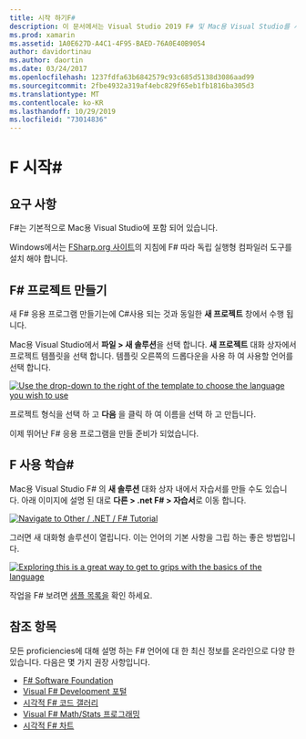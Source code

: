 ```yaml
---
title: 시작 하기F#
description: 이 문서에서는 Visual Studio 2019 F# 및 Mac용 Visual Studio를 사용 하 여 Xamarin 응용 프로그램을 빌드하는 방법에 대해 설명 합니다.
ms.prod: xamarin
ms.assetid: 1A0E627D-A4C1-4F95-BAED-76A0E40B9054
author: davidortinau
ms.author: daortin
ms.date: 03/24/2017
ms.openlocfilehash: 1237fdfa63b6842579c93c685d5138d3086aad99
ms.sourcegitcommit: 2fbe4932a319af4ebc829f65eb1fb1816ba305d3
ms.translationtype: MT
ms.contentlocale: ko-KR
ms.lasthandoff: 10/29/2019
ms.locfileid: "73014836"
---
```

# <a name="getting-started-with-f35"></a>F 시작&#35;

## <a name="requirements"></a>요구 사항

F#는 기본적으로 Mac용 Visual Studio에 포함 되어 있습니다.

Windows에서는 [FSharp.org 사이트](https://fsharp.org/use/windows/)의 지침에 F# 따라 독립 실행형 컴파일러 도구를 설치 해야 합니다.

## <a name="creating-an-f35-project"></a>F&#35; 프로젝트 만들기

새 F# 응용 프로그램 만들기는에 C#사용 되는 것과 동일한 **새 프로젝트** 창에서 수행 됩니다.

Mac용 Visual Studio에서 **파일 > 새 솔루션**을 선택 합니다. **새 프로젝트** 대화 상자에서 프로젝트 템플릿을 선택 합니다. 템플릿 오른쪽의 드롭다운을 사용 하 여 사용할 언어를 선택 합니다.

 [![](overview-images/choosefsharp.png "Use the drop-down to the right of the template to choose the language you wish to use")](overview-images/choosefsharp.png#lightbox)

프로젝트 형식을 선택 하 고 **다음** 을 클릭 하 여 이름을 선택 하 고 만듭니다.

이제 뛰어난 F# 응용 프로그램을 만들 준비가 되었습니다.

## <a name="learning-to-use-f35"></a>F 사용 학습&#35;

Mac용 Visual Studio F# 의 **새 솔루션** 대화 상자 내에서 자습서를 만들 수도 있습니다. 아래 이미지에 설명 된 대로 **다른 > .net F# > 자습서**로 이동 합니다.

 [![](overview-images/fsharptutorial.png "Navigate to Other / .NET / F# Tutorial")](overview-images/fsharptutorial.png#lightbox)

그러면 새 대화형 솔루션이 열립니다. 이는 언어의 기본 사항을 그립 하는 좋은 방법입니다.

 [![](overview-images/newtutorial-sml.png "Exploring this is a great way to get to grips with the basics of the language")](overview-images/newtutorial.png#lightbox)

작업을 F# 보려면 [샘플 목록을](~/cross-platform/platform/fsharp/samples.md) 확인 하세요.

## <a name="references"></a>참조 항목

모든 proficiencies에 대해 설명 하는 F# 언어에 대 한 최신 정보를 온라인으로 다양 한 있습니다. 다음은 몇 가지 권장 사항입니다.

- [F# Software Foundation](https://fsharp.org)
- [Visual F# Development 포털](https://go.microsoft.com/fwlink/?LinkID=234174)
- [시각적 F# 코드 갤러리](https://go.microsoft.com/fwlink/?LinkID=124614)
- [Visual F# Math/Stats 프로그래밍](https://go.microsoft.com/fwlink/?LinkId=235173)
- [시각적 F# 차트](https://go.microsoft.com/fwlink/?LinkId=235176)
